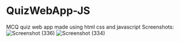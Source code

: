 # QuizWebApp-JS
MCQ quiz web app made using html css and javascript
Screenshots:
![Screenshot (336)](https://github.com/striderzz/QuizWebApp-JS/assets/72110940/654dbb7b-9893-4f64-a0d6-33cddf9f7a78)
![Screenshot (334)](https://github.com/striderzz/QuizWebApp-JS/assets/72110940/a3706cc9-3248-44a5-bd04-d29c31a00f53)
